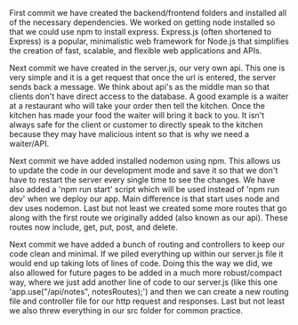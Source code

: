 First commit we have created the backend/frontend folders and installed all of the necessary dependencies. We worked on getting node installed so that we could use npm to install express.
Express.js (often shortened to Express) is a popular, minimalistic web framework for Node.js that simplifies the creation of fast, scalable, and flexible web applications and APIs.

Next commit we have created in the server.js, our very own api. This one is very simple and it is a get request that once the url is entered, the server sends back a message.
We think about api's as the middle man so that clients don't have direct access to the database. A good example is a waiter at a restaurant who will take your order then tell the kitchen. Once the kitchen has made your food the waiter will bring
it back to you. It isn't always safe for the client or customer to directly speak to the kitchen because they may have malicious intent so that is why we need a waiter/API.

Next commit we have added installed nodemon using npm. This allows us to update the code in our development mode and save it so that we don't have to restart the server every single time to see the changes.
We have also added a 'npm run start' script which will be used instead of 'npm run dev' when we deploy our app. Main difference is that start uses node and dev uses nodemon. Last but not least we created some more routes that go along with
the first route we originally added (also known as our api). These routes now include, get, put, post, and delete.

Next commit we have added a bunch of routing and controllers to keep our code clean and minimal. If we piled everything up within our server.js file it would end up taking lots of lines of code. Doing this the way we did,
we also allowed for future pages to be added in a much more robust/compact way, where we just add another line of code to our server.js (like this one 'app.use("/api/notes", notesRoutes);') and then we can create a new routing file and controller file for our http request and responses. Last but not least we also threw everything in our src folder for common practice.